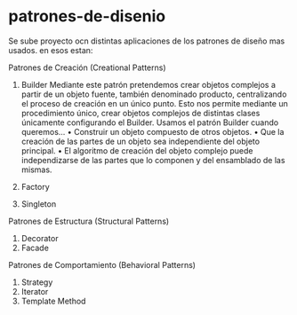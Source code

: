 # patrones-de-disenio

Se sube proyecto ocn distintas aplicaciones de los patrones de diseño mas usados.
en esos estan:

Patrones de Creación (Creational Patterns)
1.	Builder
Mediante este patrón pretendemos crear objetos complejos a partir de un objeto fuente, también denominado producto, centralizando el proceso de creación en un único punto. Esto nos permite mediante un procedimiento único, crear objetos complejos de distintas clases únicamente configurando el Builder.
Usamos el patrón Builder cuando queremos...
•	Construir un objeto compuesto de otros objetos.
•	Que la creación de las partes de un objeto sea independiente del objeto principal.
•	El algoritmo de creación del objeto complejo puede independizarse de las partes que lo componen y del ensamblado de las mismas.

2.	Factory
3.	Singleton

Patrones de Estructura (Structural Patterns)
1.	Decorator 
2.	Facade

Patrones de Comportamiento (Behavioral Patterns)
1.	Strategy
2.	Iterator
3.	 Template Method
